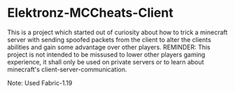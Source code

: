 # Elektronz-MCCheats-Client

This is a project which started out of curiosity about how to trick a minecraft server with sending spoofed packets from the client to alter the clients abilities and gain some advantage over other players. REMINDER: This project is not intended to be missused to lower other players gaming experience, it shall only be used on private servers or to learn about minecraft's client-server-communication.

Note: Used Fabric-1.19

